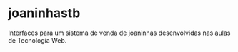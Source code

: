 # joaninhastb
Interfaces para um sistema de venda de joaninhas desenvolvidas nas aulas de Tecnologia Web.
